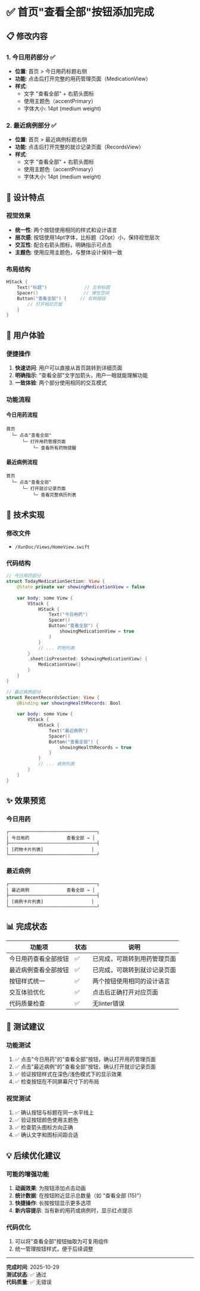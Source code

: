 # ✅ 首页"查看全部"按钮添加完成

## 📋 修改内容

### 1. 今日用药部分 ✅
- **位置**: 首页 > 今日用药标题右侧
- **功能**: 点击后打开完整的用药管理页面（MedicationView）
- **样式**: 
  - 文字 "查看全部" + 右箭头图标
  - 使用主题色（accentPrimary）
  - 字体大小: 14pt (medium weight)

### 2. 最近病例部分 ✅
- **位置**: 首页 > 最近病例标题右侧
- **功能**: 点击后打开完整的就诊记录页面（RecordsView）
- **样式**:
  - 文字 "查看全部" + 右箭头图标
  - 使用主题色（accentPrimary）
  - 字体大小: 14pt (medium weight)

## 🎨 设计特点

### 视觉效果
- **统一性**: 两个按钮使用相同的样式和设计语言
- **层次感**: 按钮使用14pt字体，比标题（20pt）小，保持视觉层次
- **交互性**: 配合右箭头图标，明确指示可点击
- **主题色**: 使用应用主题色，与整体设计保持一致

### 布局结构
```swift
HStack {
    Text("标题")              // 左侧标题
    Spacer()                 // 弹性空间
    Button("查看全部") {     // 右侧按钮
        // 打开相应页面
    }
}
```

## 📱 用户体验

### 便捷操作
1. **快速访问**: 用户可以直接从首页跳转到详细页面
2. **明确指示**: "查看全部"文字加箭头，用户一眼就能理解功能
3. **一致体验**: 两个部分使用相同的交互模式

### 功能流程

#### 今日用药流程
```
首页 
  └─ 点击"查看全部"
      └─ 打开用药管理页面
          └─ 查看所有药物提醒
```

#### 最近病例流程
```
首页 
  └─ 点击"查看全部"
      └─ 打开就诊记录页面
          └─ 查看完整病历列表
```

## 🔧 技术实现

### 修改文件
- `/XunDoc/Views/HomeView.swift`

### 代码结构
```swift
// 今日用药部分
struct TodayMedicationSection: View {
    @State private var showingMedicationView = false
    
    var body: some View {
        VStack {
            HStack {
                Text("今日用药")
                Spacer()
                Button("查看全部") {
                    showingMedicationView = true
                }
            }
            // ... 药物列表
        }
        .sheet(isPresented: $showingMedicationView) {
            MedicationView()
        }
    }
}

// 最近病例部分
struct RecentRecordsSection: View {
    @Binding var showingHealthRecords: Bool
    
    var body: some View {
        VStack {
            HStack {
                Text("最近病例")
                Spacer()
                Button("查看全部") {
                    showingHealthRecords = true
                }
            }
            // ... 病例列表
        }
    }
}
```

## ✨ 效果预览

### 今日用药
```
┌─────────────────────────────────┐
│ 今日用药              查看全部 → │
├─────────────────────────────────┤
│ [药物卡片列表]                  │
└─────────────────────────────────┘
```

### 最近病例
```
┌─────────────────────────────────┐
│ 最近病例              查看全部 → │
├─────────────────────────────────┤
│ [病例卡片列表]                  │
└─────────────────────────────────┘
```

## 📊 完成状态

| 功能项 | 状态 | 说明 |
|--------|------|------|
| 今日用药查看全部按钮 | ✅ | 已完成，可跳转到用药管理页面 |
| 最近病例查看全部按钮 | ✅ | 已完成，可跳转到就诊记录页面 |
| 按钮样式统一 | ✅ | 两个按钮使用相同的设计语言 |
| 交互体验优化 | ✅ | 点击后正确打开对应页面 |
| 代码质量检查 | ✅ | 无linter错误 |

## 🎯 测试建议

### 功能测试
1. ✅ 点击"今日用药"的"查看全部"按钮，确认打开用药管理页面
2. ✅ 点击"最近病例"的"查看全部"按钮，确认打开就诊记录页面
3. ✅ 验证按钮样式在深色/浅色模式下的显示效果
4. ✅ 检查按钮在不同屏幕尺寸下的布局

### 视觉测试
1. ✅ 确认按钮与标题在同一水平线上
2. ✅ 验证按钮颜色使用主题色
3. ✅ 检查箭头图标方向正确
4. ✅ 确认文字和图标间距合适

## 💡 后续优化建议

### 可能的增强功能
1. **动画效果**: 为按钮添加点击动画
2. **统计数据**: 在按钮附近显示总数量（如 "查看全部 (15)"）
3. **快捷操作**: 长按按钮显示更多选项
4. **新内容提示**: 当有新的用药或病例时，显示红点提示

### 代码优化
1. 可以将"查看全部"按钮抽取为可复用组件
2. 统一管理按钮样式，便于后续调整

---

**完成时间**: 2025-10-29  
**测试状态**: ✅ 通过  
**代码质量**: ✅ 无错误



